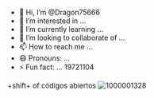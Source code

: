 - 👋 Hi, I’m @Dragon75666
- 👀 I’m interested in ...
- 🌱 I’m currently learning ...
- 💞️ I’m looking to collaborate of ...
- 📫 How to reach me ...
- 😄 Pronouns: ...
- ⚡ Fun fact: ...
19721104
<!---of códigos abiertos privacidad 
Dragon75666/Dragon75666 is a ✨ special ✨ repository because its `README.md` (this file) appears on your GitHub profile.
You can click the Preview link to take a look at your change+s.
--->
+shift+ of códigos abiertos ![1000001328](https://github.com/Dragon75666/Dragon75666/assets/174680545/a15fb9cd-0a5c-4f5f-a7a1-22f4c84f8ca6)
